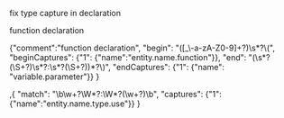 fix type capture in declaration


function declaration

{"comment":"function declaration",
"begin": "([_\\-a-zA-Z0-9]+?)\\s*?\\(",
"beginCaptures": {"1": {"name":"entity.name.function"}},
"end": "(\\s*?(\\S+?)\\s*?:\\s*?(\\S+?))*?\\)",
"endCaptures": {"1": {"name": "variable.parameter"}}
}


,{
"match": "\\b\\w+?\\W*?:\\W*?(\\w+?)\\b",
"captures": {"1": {"name":"entity.name.type.use"}}
}